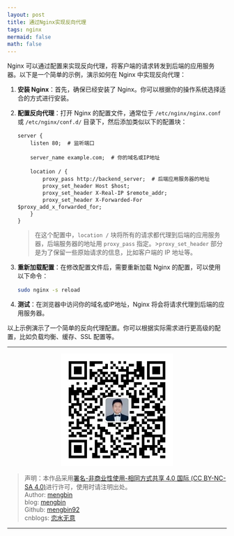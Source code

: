 ```yaml
---
layout: post
title: 通过Nginx实现反向代理 
tags: nginx
mermaid: false
math: false
---  
```


Nginx 可以通过配置来实现反向代理，将客户端的请求转发到后端的应用服务器。以下是一个简单的示例，演示如何在 Nginx 中实现反向代理：

1. **安装 Nginx**：首先，确保已经安装了 Nginx。你可以根据你的操作系统选择适合的方式进行安装。
2. **配置反向代理**：打开 Nginx 的配置文件，通常位于 `/etc/nginx/nginx.conf` 或 `/etc/nginx/conf.d/` 目录下，然后添加类似以下的配置块：

    ```nginx
    server {
        listen 80;  # 监听端口

        server_name example.com;  # 你的域名或IP地址

        location / {
            proxy_pass http://backend_server;  # 后端应用服务器的地址
            proxy_set_header Host $host;
            proxy_set_header X-Real-IP $remote_addr;
            proxy_set_header X-Forwarded-For $proxy_add_x_forwarded_for;
        }
    }
    ```
    > 在这个配置中，`location /` 块将所有的请求都代理到后端的应用服务器，后端服务器的地址用 `proxy_pass` 指定。>`proxy_set_header` 部分是为了保留一些原始请求的信息，比如客户端的 IP 地址等。
3. **重新加载配置**：在修改配置文件后，需要重新加载 Nginx 的配置，可以使用以下命令：

    ```bash
    sudo nginx -s reload
    ```
4. **测试**：在浏览器中访问你的域名或IP地址，Nginx 将会将请求代理到后端的应用服务器。

以上示例演示了一个简单的反向代理配置。你可以根据实际需求进行更高级的配置，比如负载均衡、缓存、SSL 配置等。  

---

<div align="center">
  <img src="../img/qrcode_wechat.jpg" alt="孟斯特">
</div>

> 声明：本作品采用[署名-非商业性使用-相同方式共享 4.0 国际 (CC BY-NC-SA 4.0)](https://creativecommons.org/licenses/by-nc-sa/4.0/deed.zh)进行许可，使用时请注明出处。  
> Author: [mengbin](mengbin1992@outlook.com)  
> blog: [mengbin](https://mengbin.top)  
> Github: [mengbin92](https://mengbin92.github.io/)  
> cnblogs: [恋水无意](https://www.cnblogs.com/lianshuiwuyi/)  

---

